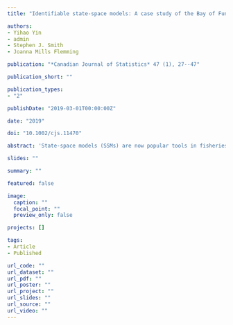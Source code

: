 ```yaml
---
title: "Identifiable state-space models: A case study of the Bay of Fundy sea scallop fishery"

authors:
- Yihao Yin
- admin
- Stephen J. Smith
- Joanna Mills Flemming

publication: "*Canadian Journal of Statistics* 47 (1), 27--47"

publication_short: ""

publication_types:
- "2"

publishDate: "2019-03-01T00:00:00Z"

date: "2019"

doi: "10.1002/cjs.11470"

abstract: 'State-space models (SSMs) are now popular tools in fisheries science for providing management advice when faced with noisy survey and commercial fishery data. Such models are often fitted within a Bayesian framework requiring both the specification of prior distributions for model parameters and simulation-based approaches for inference. Here we present a frequentist framework as a viable alternative and recommend using the Laplace approximation with automatic differentiation, as implemented in the R package Template Model Builder, for fast fitting and reliable inference. Additionally we highlight some identifiability issues associated with SSMs that fisheries scientists should be aware of and demonstrate how our modelling strategy surmounts these problems. Using the Bay of Fundy sea scallop fishery we show that our implementation yields more conservative advice than that of the reference model.'

slides: ""

summary: ""

featured: false

image:
  caption: ""
  focal_point: ""
  preview_only: false

projects: []

tags:
- Article
- Published

url_code: ""
url_dataset: ""
url_pdf: ""
url_poster: ""
url_project: ""
url_slides: ""
url_source: ""
url_video: ""
---
```


<!-- Publication type legend:
0 = Uncategorized
1 = Conference proceedings
2 = Journal
3 = Work in progress
4 = Technical report
5 = Book
6 = Book chapter -->



<!-- {{% alert note %}}
Click the *Cite* button above to demo the feature to enable visitors to import publication metadata into their reference management software.
{{% /alert %}}

{{% alert note %}}
Click the *Slides* button above to demo Academic's Markdown slides feature.
{{% /alert %}}

Supplementary notes can be added here, including [code and math](https://sourcethemes.com/academic/docs/writing-markdown-latex/). -->
